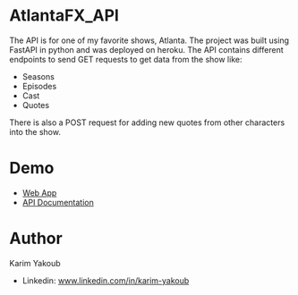 # AtlantaFX_API
The API is for one of my favorite shows, Atlanta. The project was built using FastAPI in python and was deployed on heroku. The API contains different
endpoints to send GET requests to get data from the show like:
- Seasons
- Episodes
- Cast
- Quotes

There is also a POST request for adding new quotes from other characters into the show. 

# Demo 
- [Web App](https://atlantafx-api-5a3ad4f79ffc.herokuapp.com/)
- [API Documentation](https://atlantafx-api-5a3ad4f79ffc.herokuapp.com/docs)

# Author
Karim Yakoub
- Linkedin: www.linkedin.com/in/karim-yakoub

